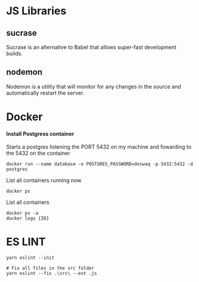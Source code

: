 # JS Libraries

## sucrase

Sucrase is an alternative to Babel that allows super-fast development builds.

## nodemon

Nodemon is a utility that will monitor for any changes in the source and automatically restart the server.

# Docker

#### Install Postgress container

Starts a postgres listening the PORT 5432 on my machine and fowarding to the 5432 on the container

```
docker run --name database -e POSTGRES_PASSWORD=deswaq -p 5432:5432 -d postgres
```

List all containers running now

```
docker ps
```

List all containers

```
docker ps -a
docker logs {ID}
```

# ES LINT

```
yarn eslint --init

# Fix all files in the src folder
yarn eslint --fix .\src\ --ext .js
```
